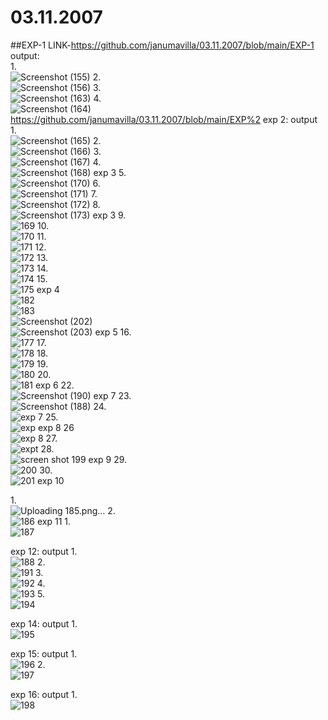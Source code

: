 # 03.11.2007
##EXP-1 LINK-https://github.com/janumavilla/03.11.2007/blob/main/EXP-1
output:<br/>
1.<br/>
![Screenshot (155)](https://user-images.githubusercontent.com/112294762/193796650-91ee2465-6013-48d9-a5f7-c7493128ed4e.png)
2.<br/>
![Screenshot (156)](https://user-images.githubusercontent.com/112294762/193796796-841fd558-4f6d-4138-a3b4-e6ae65e6829b.png)
3.<br/>
![Screenshot (163)](https://user-images.githubusercontent.com/112294762/193797203-2c61ec4d-eb0b-4de3-b89e-629a1ac8cbdf.png)
4.<br/>
![Screenshot (164)](https://user-images.githubusercontent.com/112294762/193797326-9086efd6-9347-4e68-9a08-70516237da07.png)
https://github.com/janumavilla/03.11.2007/blob/main/EXP%2
exp 2: output
1.<br/>
![Screenshot (165)](https://user-images.githubusercontent.com/112294762/193797953-5db851d4-ab3e-465b-b659-79191a232a58.png)
2.<br/>
![Screenshot (166)](https://user-images.githubusercontent.com/112294762/193798069-e503dd2a-ba99-484b-bf8d-11b9f9939ed4.png)
3.<br/>
![Screenshot (167)](https://user-images.githubusercontent.com/112294762/193798168-a66e6bca-0ddb-4fc5-9d57-0a47c88e92a2.png)
4.<br/>
![Screenshot (168)](https://user-images.githubusercontent.com/112294762/193798293-691d4d77-6832-48b1-a055-3d65c10d15f0.png)
exp 3
5.<br/>
![Screenshot (170)](https://user-images.githubusercontent.com/112294762/193874014-590fe7da-e261-4ed3-a31e-6d154bb0128c.png)
6.<br/>
![Screenshot (171)](https://user-images.githubusercontent.com/112294762/193874087-908725fc-0ba2-45c1-8bff-b198bb7a5f22.png)
7.<br/>
![Screenshot (172)](https://user-images.githubusercontent.com/112294762/193874134-cb805f3b-eb12-462e-a430-0f4901d57b52.png)
8.<br/>
![Screenshot (173)](https://user-images.githubusercontent.com/112294762/193874198-84c964d4-0307-43a5-8fa1-0e97d6ab47cf.png)
exp 3
9.<br/>
![169](https://user-images.githubusercontent.com/112294762/194215951-622a0b43-73ee-4471-ba4d-3c109acda1a2.png)
10.<br/>
![170](https://user-images.githubusercontent.com/112294762/194216014-73c01463-c613-4015-9b52-2013d32af9d0.png)
11.<br/>
![171](https://user-images.githubusercontent.com/112294762/194216095-5aaf3f67-38f0-4e46-9947-51f53d2ca981.png)
12.<br/>
![172](https://user-images.githubusercontent.com/112294762/194216160-627dc382-bf19-411c-bc8a-ebd026bd5b6a.png)
13.<br/>
![173](https://user-images.githubusercontent.com/112294762/194216230-ca1d2511-41e1-43aa-8ad7-8975e4dc4b5c.png)
14.<br/>
![174](https://user-images.githubusercontent.com/112294762/194216274-61feb987-58aa-4481-a384-529cb60a6c24.png)
15.<br/>
![175](https://user-images.githubusercontent.com/112294762/194216312-f2d15bb2-b577-4736-9d50-b58ac6622836.png)
exp 4
<br/>
![182](https://user-images.githubusercontent.com/112294762/194218403-9bf06baf-fc0a-4a67-96fa-be8bfd9325ba.png)
<br/>
![183](https://user-images.githubusercontent.com/112294762/194218445-65f3ee19-f50a-4cff-9f83-1897e09bcaf2.png)
<br/>
![Screenshot (202)](https://user-images.githubusercontent.com/112294762/194218484-c12c04f1-2a6b-4836-a954-d576efabc223.png)
<br/>
![Screenshot (203)](https://user-images.githubusercontent.com/112294762/194218529-e7c8f10a-a542-4120-8db2-6e8e65e21490.png)
exp 5
16.<br/>
![177](https://user-images.githubusercontent.com/112294762/194216830-c91c1cf0-fd1d-409c-921c-54529a7da777.png)
17.<br/>
![178](https://user-images.githubusercontent.com/112294762/194216861-0a5db03a-010b-4d5d-af5a-6ba9ab9a11b1.png)
18.<br/>
![179](https://user-images.githubusercontent.com/112294762/194216934-775e87c2-f9be-408c-951d-10415561b930.png)
19.<br/>
![180](https://user-images.githubusercontent.com/112294762/194217002-05655a9c-6aad-4c0e-ab44-4e6fa57d797d.png)
20.<br/>
![181](https://user-images.githubusercontent.com/112294762/194217074-b973b6e0-2425-4e25-9438-be5ebad74751.png)
exp 6
22.<br/>
![Screenshot (190)](https://user-images.githubusercontent.com/112294762/194062503-9f677b7e-77fa-49c2-8fd8-c5fc58058f63.png)
exp 7
23.<br/>
![Screenshot (188)](https://user-images.githubusercontent.com/112294762/194213530-29abc0bf-7adf-4e6a-b386-a105931731f4.png)
24.<br/>
![exp 7](https://user-images.githubusercontent.com/112294762/194213729-837cea34-0e1f-4f5c-8cfd-ae2f67006047.png)
25.<br/>
![exp](https://user-images.githubusercontent.com/112294762/194213975-01983a4d-8150-4003-aa07-c6bf13a815fb.png)
exp 8
26<br/>
![exp 8](https://user-images.githubusercontent.com/112294762/194214507-06743ab6-14fa-4f6d-a7ff-86182c1a7338.png)
27.<br/>
![expt](https://user-images.githubusercontent.com/112294762/194214525-9447605d-74d4-49e0-949b-6f70e6a674b9.png)
28.<br/>
![screen shot 199](https://user-images.githubusercontent.com/112294762/194214571-4d3f7af6-e5e6-4b5a-a00f-40568e8e9a2d.png)
exp 9
29.<br/>
![200](https://user-images.githubusercontent.com/112294762/194214791-b4e4131b-2762-4bd1-8a02-6c0c28d91513.png)
30.<br/>
![201](https://user-images.githubusercontent.com/112294762/194214841-f90a496f-a344-4095-934a-556a9ecb6aa2.png)
exp 10

1.<br/>
![Uploading 185.png…]()
2.<br/>
![186](https://user-images.githubusercontent.com/112294762/194223238-7510e148-c79b-4200-a549-7e1d7512cd70.png)
exp 11
1.<br/>
![187](https://user-images.githubusercontent.com/112294762/194225925-fdaa1aac-2f00-4fd0-8000-6618ea8ed643.png)

exp 12: output
1.<br/>
![188](https://user-images.githubusercontent.com/112294762/194263514-846d189f-6c0d-4db1-85d3-d9260127524a.png)
2.<br/>
![191](https://user-images.githubusercontent.com/112294762/194264359-470e719f-a3e9-4ef7-9773-70b54ba8fd3d.png)
3.<br/>
![192](https://user-images.githubusercontent.com/112294762/194264464-b4c89c5f-7c10-4754-b34c-e8082abdd5f6.png)
4.<br/>
![193](https://user-images.githubusercontent.com/112294762/194264544-83cd9a14-6a8c-49fc-9679-0627f554ee21.png)
5.<br/>
![194](https://user-images.githubusercontent.com/112294762/194264636-c771633c-7241-4749-98d3-9cea6e1316bd.png)

exp 14: output
1.<br/>
![195](https://user-images.githubusercontent.com/112294762/194265603-0dcfd252-8b30-4b2e-8ef7-671ae47a05d2.png)

exp 15: output
1.<br/>
![196](https://user-images.githubusercontent.com/112294762/194267196-afc794ef-2a22-42a9-9f61-fad7df073b92.png)
2.<br/>
![197](https://user-images.githubusercontent.com/112294762/194267289-e0e8353d-596b-4edf-8a4e-35999fa45760.png)

exp 16: output
1.<br/>
![198](https://user-images.githubusercontent.com/112294762/194269545-6187cb19-a498-485e-b6d9-560c3d8b573d.png)






